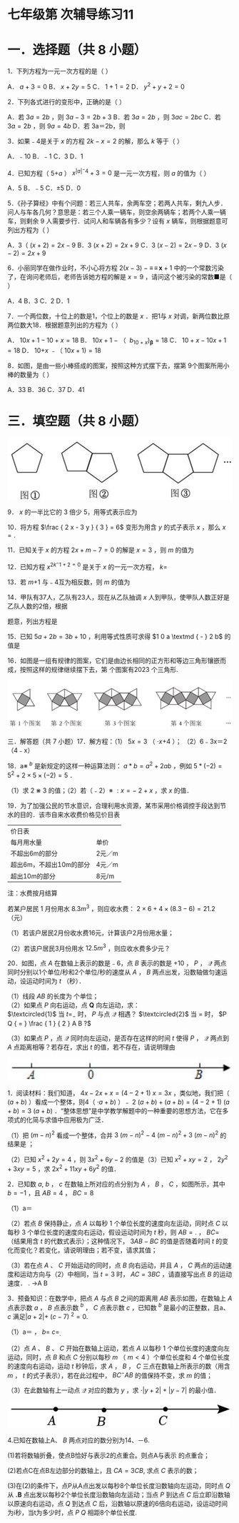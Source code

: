 # 七年级第 次辅导练习11

# 一．选择题（共 8 小题）

1．下列方程为一元一次方程的是（ ）

A． $a + 3 = 0$ B． $x + 2 y = 5$ C． $1 + 1 = 2$ D． $y ^ { 2 } + y + 2 = 0$

2．下列各式进行的变形中，正确的是（ ）

A．若 $3 a = 2 b$ ，则 $3 a - 3 = 2 b + 3$ B．若 $3 a = 2 b$ ，则 $3 a c { = } 2 b c$ C．若 $3 a = 2 b$ ，则 $9 a = 4 b$ D．若 3a＝2b，则

3．如果﹣4是关于 $x$ 的方程 $2 k - x { = } 2$ 的解，那么 $k$ 等于（ ）

A．﹣10 B．﹣1 C．3 D．1

4．已知方程（ $5 { + a }$ ） $x ^ { | a | ^ { - } 4 } { + } 3 { = } 0$ 是一元一次方程，则 $a$ 的值为（ ）

A．5 B．﹣5 C．±5 D．0

5．《孙子算经》中有个问题：若三人共车，余两车空；若两人共车，剩九人步．问人与车各几何？意思是：若三个人乘一辆车，则空余两辆车；若两个人乘一辆车，则剩余 9 人需要步行．试问人和车辆各有多少？设有 $x$ 辆车，则根据题意可列出方程为（ ）

A．3（ $( x + 2 ) = 2 x - 9$ B．3 $( x + 2 ) = 2 x + 9$ C．3 $( x - 2 ) = 2 x - 9$ D．3 $( x - 2 ) = 2 x + 9$

6．小丽同学在做作业时，不小心将方程 $2 ( x - 3 ) - \pmb { \operatorname { \equiv } } \pmb { \operatorname { \equiv } } \pmb { x } + 1$ 中的一个常数污染了，在询问老师后，老师告诉她方程的解是 $x { = } 9$ ，请问这个被污染的常数■是（ ）

A．4 B．3 C．2 D．1

7．一个两位数，十位上的数是1，个位上的数是 $x$ ．把1与 $x$ 对调，新两位数比原两位数大18．根据题意列出的方程为（ ）

A． $1 0 x + 1 - 1 0 + x = 1 8$ B． $1 0 x { + } 1 ~ { - }$ （ $\ b _ { 1 0 + x } ) _ { \mathbf \beta } = 1 8$ C． $1 0 + x - 1 0 x + 1 = 1 8$ D． $1 0 { + x }$ ﹣（ $1 0 x + 1 ) = 1 8$

8．如图，是由一些小棒搭成的图案，按照这种方式摆下去，摆第 9个图案所用小棒的数量为（ ）

A．33 B．36 C．37 D．41

# 三．填空题（共 8 小题）

![](images/8c401a5af2eb3ab076253fd2ab2ed785ad9c72d00336d23e17d84597a7a595ca.jpg)

9． $x$ 的一半比它的 3 倍少 5，用等式表示应为

10．将方程 $\frac { 2 x - 3 y } { 3 } = 6$ 变形为用含 $y$ 的式子表示 $x$ ，那么 $x = .$

11．已知关于 $x$ 的方程 $2 x + m - 7 = 0$ 的解是 $x { = } 3$ ，则 $m$ 的值为

12．已知方程 $x ^ { 2 k ^ { - } 1 + 2 = 0 }$ 是关于 $x$ 的一元一次方程， $k { = }$

13．若 $m { + 1 }$ 与﹣4互为相反数，则 $m$ 的值为

14．甲队有37人，乙队有23人，现在从乙队抽调 $x$ 人到甲队，使甲队人数正好是乙队人数的2倍，根据

题意，列出方程是

15．已知 $5 a + 2 b = 3 b + 1 0$ ，利用等式性质可求得 $1 0 a \textmd { - } 2 b$ 的值是

16．如图是一组有规律的图案，它们是由边长相同的正方形和等边三角形镶嵌而成，按照这样的规律继续摆下去，第 个图案有2023 个三角形.

![](images/68857e43c1eacd13ac0b4fa79d1c6764750a482f74a92e2f7be87848bb82f145.jpg)

三．解答题（共 7 小题）17．解方程：（1） $5 x { = } 3$ （ $\cdot x { + 4 }$ ）； （2）6﹣3x＝2（4﹣x）

18．a※ $^ { b }$ 是新规定的这样一种运算法则： $a \ast b = a ^ { 2 } + 2 a b$ ，例如 $5 \ast ( - 2 ) = 5 ^ { 2 } + 2 \times 5 \times ( - 2 ) = 5$ ．

（1）求 $2 \divideontimes 3$ 的值；（2）若（﹣2）※ $: x = - \ 2 + x$ ，求 $x$ 的值．

19．为了加强公民的节水意识，合理利用水资源，某市采用价格调控手段达到节水的目的．该市自来水收费价格见价目表

<table><tr><td rowspan=1 colspan=2>价日表</td></tr><tr><td rowspan=1 colspan=1>每月用水量</td><td rowspan=1 colspan=1>单价</td></tr><tr><td rowspan=1 colspan=1>不超出6m的部分</td><td rowspan=1 colspan=1>2元／m</td></tr><tr><td rowspan=1 colspan=1>超出6m，不超出10m的部分</td><td rowspan=1 colspan=1>4元／m</td></tr><tr><td rowspan=1 colspan=1>超出10m的部分</td><td rowspan=1 colspan=1>8元/m</td></tr></table>

注：水费按月结算

若某户居民 1 月份用水 $8 . 3 m ^ { 3 }$ ，则应收水费： $2 \times 6 { + } 4 \times ( 8 . 3 - 6 ) = 2 1 . 2$ （元）

（1）若该户居民2月份收水费16元，计算该户2月份用水量；

（2）若该户居民3月份用水 $1 2 . 5 m ^ { 3 }$ ，则应收水费多少元？

20．如图，点 $A$ 在数轴上表示的数是﹣6，点 $B$ 表示的数是 $+ 1 0$ ， $P$ ， $\mathcal { Q }$ 两点同时分别以1个单位/秒和2个单位/秒的速度从 $A$ ， $B$ 两点出发，沿数轴做匀速运动，设运动时间为 $t$ （秒）．

（1）线段 $A B$ 的长度为 个单位；  
（2）如果点 $P$ 向右运动，点 $\boldsymbol { Q }$ 向左运动，求：  
$\textcircled{1}$ 当 $t { = } _ { - }$ 时， $P$ 与点 $\mathcal { Q }$ 相遇？ $\textcircled{2}$ 当 $=$ 时， $P Q { = } \frac { 1 } { 2 } A B ?$

（3）如果点 $P$ ，点 $\mathcal { Q }$ 同时向左运动，是否存在这样的时间 $t$ 使得 $P$ ， $\mathcal { Q }$ 两点到 $A$ 点距离相等？若存在，求出 $t$ 的值，若不存在，请说明理由

![](images/fc94c0d5cbe0f97db603900341c0d1aa4f76673d8353fcd566183cb17acfec43.jpg)

1．阅读材料：我们知道， $4 x - 2 x + x = ( 4 - 2 + 1 ) \ x = 3 x$ ，类似地，我们把（ $( a { + } b )$ ）看成一个整体，则4（ $\cdot a { + } b )$ ）﹣ $2 \ ( a + b ) + ( a + b ) = ( 4 - 2 + 1 ) \ ( a + b ) = 3 \ ( a + b )$ ．“整体思想”是中学教学解题中的一种重要的思想方法，它在多项式的化简与求值中应用极为广泛．

（1）把 $( m - n ) ^ { 2 }$ 看成一个整体，合并 $3 ~ ( m - n ) ^ { 2 } - 4 ~ ( m - n ) ^ { 2 } + 3 ~ ( m - n ) ^ { 2 }$ 的结果是 ；

（2）已知 $x ^ { 2 } + 2 y = 4$ ，则 $3 x ^ { 2 } + 6 y - 2$ 的值是（3）已知 $x ^ { 2 } { + } x y { = } 2$ ， $2 y ^ { 2 } + 3 x y = 5$ ，求 $2 x ^ { 2 } { + } 1 1 x y { + } 6 y ^ { 2 }$ 的值．

2．已知数 $a , \ b$ ， $c$ 在数轴上所对应的点分别为 $A$ ， $B$ ， $C$ ，如图所示，其中 $b = - 1$ ，且 $A B { = } 4$ ， $B C { = } 8$

（1）a＝

（2）若点 $B$ 保持静止，点 $A$ 以每秒 1 个单位长度的速度向左运动，同时点 $C$ 以每秒 3 个单位长度的速度向右运动，假设运动时间为 $t$ 秒，则 $A B = .$ ， $B C =$ （结果用含 $t$ 的代数式表示）；这种情况下， $3 A B - B C$ 的值是否随着时间 $t$ 的变化而变化？若变化，请说明理由；若不变，请求其值；

（3）若在点 $A$ 、 $C$ 开始运动的同时，点 $B$ 向右运动，并且 $A$ ， $C$ 两点的运动速度和运动方向与（2）中相同，当 $t { = } 3$ 时， $A C { = } 3 B C$ ，请直接写出点 $B$ 的运动速度． . →A B

3．预备知识：在数学中，把点 $A$ 与点 $B$ 之间的距离用 $A B$ 表示如图，在数轴上 $A$ 点表示数 $a$ ， $B$ 点表示数 $^ { b }$ ， $C$ 点表示数 $c$ ，已知数 $^ { b }$ 是最小的正整数，且a、 $c$ 满足$| a + 2 | + ~ ( c - 7 ) ~ ^ { 2 } = 0 .$

（1）a＝ ， $b { = }$ $c = _ { \mathrm { { . } } }$

（2）点 $A$ 、 $B$ 、 $C$ 开始在数轴上运动，若点 $A$ 以每秒 1 个单位长度的速度向左运动，同时，点 $B$ 和点 $C$ 分别以每秒 $m$ （ $m { < } 4$ ）个单位长度和 4 个单位长度的速度向右运动，运动 $t$ 秒钟后，求 $A$ ， $B$ ， $C$ 三点在数轴上所表示的数（用含 $m$ ， $t$ 的式子表示），若在此过程中， $B C ^ { - } A B$ 的值保持不变，求 $m$ 的值；

（3）在此数轴有上一动点 $\mathcal { Q }$ 对应的数为 $y$ ，求 $\cdot | y + 2 | + | y - 7 |$ 的最小值．

![](images/70109c73ed6cf8b84445e04d8cf9aed92948c4d971039f0f1b6f58410cda6c68.jpg)

4.已知在数轴上A、 $B$ 两点对应的数分别为14、－6.

(1)若将数轴折叠，使点B恰好与表示2的点重合。则点A与表示 的点重合；

(2)若点C在点B左边部分的数轴上，且 $C A = 3 C B ,$ 求点 $C$ 表示的数；

(3)在(2)的条件下，点P从A点出发以每秒8个单位长度沿数轴向左运动，同时点 $Q$ 从 $\boldsymbol { . B }$ 点出发以每秒2个单位长度沿数轴向左运动；当点 $P$ 到达点 $C$ 后立即沿数轴以原速向右运动，点 $Q$ 到达点 $C$ 后，沿数轴以原速的6倍向右运动，设运动时间为i秒，当t为多少时，点 $P$ $Q$ 相距8个单位长度.